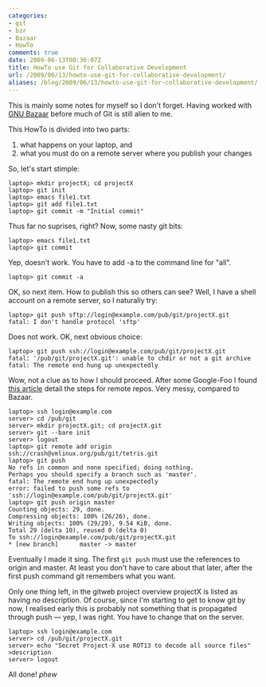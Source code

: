 ```yaml
---
categories:
- git
- bzr
- Bazaar
- HowTo
comments: true
date: 2009-06-13T00:36:07Z
title: HowTo use Git for Collaborative Development
url: /2009/06/13/howto-use-git-for-collaborative-development/
aliases: /blog/2009/06/13/howto-use-git-for-collaborative-development/
---
```


This is mainly some notes for myself so I don't forget.  Having worked
with [GNU Bazaar][1] before much of Git is still alien to me.

This HowTo is divided into two parts:

1. what happens on your laptop, and
2. what you must do on a remote server where you publish your changes

So, let's start stimple:

    laptop> mkdir projectX; cd projectX
    laptop> git init
    laptop> emacs file1.txt
    laptop> git add file1.txt
    laptop> git commit -m "Initial commit"

Thus far no suprises, right?  Now, some nasty git bits:

    laptop> emacs file1.txt
    laptop> git commit

Yep, doesn't work. You have to add -a to the command line for "all".

    laptop> git commit -a

OK, so next item.  How to publish this so others can see? Well, I have a
shell account on a remote server, so I naturally try:

    laptop> git push sftp://login@example.com/pub/git/projectX.git
    fatal: I don't handle protocol 'sftp'

Does not work. OK, next obvious choice:

    laptop> git push ssh://login@example.com/pub/git/projectX.git
    fatal: '/pub/git/projectX.git': unable to chdir or not a git archive
    fatal: The remote end hung up unexpectedly

Wow, not a clue as to how I should proceed.  After some Google-Foo I
found [this article][2] detail the steps for remote repos.  Very messy,
compared to Bazaar.

    laptop> ssh login@example.com
    server> cd /pub/git
    server> mkdir projectX.git; cd projectX.git
    server> git --bare init
    server> logout
    laptop> git remote add origin ssh://crash@vmlinux.org/pub/git/tetris.git
    laptop> git push
    No refs in common and none specified; doing nothing.
    Perhaps you should specify a branch such as 'master'.
    fatal: The remote end hung up unexpectedly
    error: failed to push some refs to 'ssh://login@example.com/pub/git/projectX.git'
    laptop> git push origin master
    Counting objects: 29, done.
    Compressing objects: 100% (26/26), done.
    Writing objects: 100% (29/29), 9.54 KiB, done.
    Total 29 (delta 10), reused 0 (delta 0)
    To ssh://login@example.com/pub/git/projectX.git
    * [new branch]      master -> master

Eventually I made it sing.  The first `git push` must use the references
to origin and master.  At least you don't have to care about that later,
after the first push command git remembers what you want.

Only one thing left, in the gitweb project overview projectX is listed
as having no description.  Of course, since I'm starting to get to know
git by now, I realised early this is probably not something that is
propagated through push — yep, I was right.  You have to change that on
the server.

    laptop> ssh login@example.com
    server> cd /pub/git/projectX.git
    server> echo "Secret Project-X use ROT13 to decode all source files" >description
    server> logout

All done! *phew*

[1]: http://bazaar-vcs.org/
[2]: http://toolmantim.com/articles/setting_up_a_new_remote_git_repository
